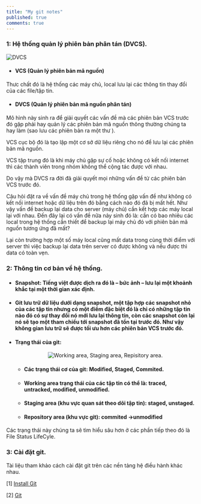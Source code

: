 ```yaml
---
title: "My git notes"
published: true
comments: true
---
```


### 1: Hệ thống quản lý phiên bản phân tán (DVCS).

<img src="{{ '/assets/images/DVCS.png' | absolute_url }}" alt="DVCS">

* #### VCS (Quản lý phiên bản mã nguồn)

Thưc chất đó là hệ thống các máy chủ, local lưu lại các thông tin thay đổi của các file/tập tin.

* #### DVCS (Quản lý phiên bản mã nguồn phân tán)

Mô hình này sinh ra để giải quyết các vấn đề mà các phiên bản VCS trước đó gặp phải hay quản lý các phiên bản mã nguồn thông thường chúng ta hay làm (sao lưu các phiên bản ra một thư ).

VCS cục bộ đó là tạo lập một cơ sở dữ liệu riêng cho nó để lưu lại các phiên bản mã nguồn.

VCS tập trung đó là khi máy chủ gặp sự cố hoặc không có kết nối internet thì các thành viên trong nhóm không thể cộng tác được với nhau.

Do vậy mà DVCS ra đời đã giải quyết mọi những vấn đề từ các phiên bản VCS trước đó.

Câu hỏi đặt ra về vấn đề máy chủ trong hệ thống gặp vấn đề như không có kết nối internet hoặc dữ liệu trên đó bằng cách nào đó đã bị mất hết. Như vậy vấn đề backup lại data cho server (máy chủ) cần kết hợp các máy local lại với nhau. Đến đây lại có vấn đề nữa nảy sinh đó là: cần có bao nhiêu các local trong hệ thống cần thiết để backup lại máy chủ đó với phiên bản mã nguồn tương ứng đã mất?

Lại còn trường hợp một số máy local cũng mất data trong cùng thời điểm với server thì việc backup lại data trên server có được không và nếu được thì data có toàn vẹn.

### 2: Thông tin cơ bản về hệ thống.

* #### Snapshot: Tiếng việt được dịch ra đó là – bức ảnh – lưu lại một khoảnh khắc tại một thời gian xác định.

* #### Git lưu trữ dữ liệu dưới dạng snapshot, một tập hợp các snapshot nhỏ của các tập tin nhưng có một điểm đặc biệt đó là chỉ có những tập tin nào đó có sự thay đổi nó mới lưu lại thông tin, còn các snapshot còn lại nó sẽ tạo một tham chiếu tới snapshot đã tồn tại trước đó. Như vậy không gian lưu trữ sẽ được tối ưu hơn các phiên bản VCS trước đó.

* #### Trạng thái của git:

  <div style="text-align:center"><img src="{{ '/assets/images/state.png' | absolute_url }}" alt="Working area, Staging area, Repisitory area."></div>

  * #### Các trạng thái cơ của git: Modified, Staged, Commited.

  * #### Working area trạng thái của các tập tin có thể là: traced, untracked, modified, unmodified.

  * #### Staging area (khu vực quan sát theo dõi tập tin): staged, unstaged.

  * #### Repository area (khu vực git): commited →unmodified

Các trạng thái này chúng ta sẽ tìm hiểu sâu hơn ở các phần tiếp theo đó là File Status LifeCyle.

### 3: Cài đặt git.

Tài liệu tham khảo cách cài đặt git trên các nền tảng hệ điều hành khác nhau.

[1] [Install Git](https://www.atlassian.com/git/tutorials/install-git)

[2] [Git](https://git-scm.com/book/en/v2/Getting-Started-Installing-Git)
